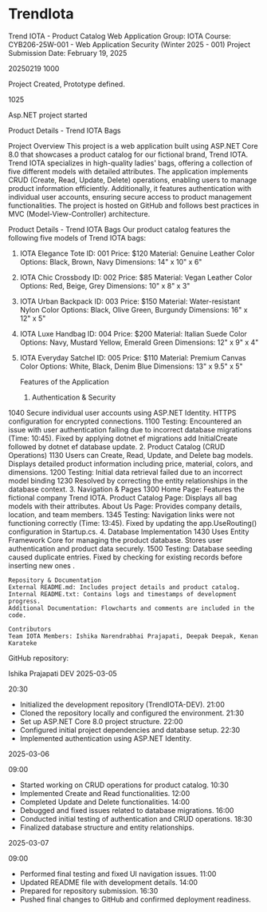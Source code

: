 # TrendIota

Trend IOTA - Product Catalog Web Application
Group: IOTA
Course: CYB206-25W-001 - Web Application Security (Winter 2025 - 001)
Project Submission Date: February 19, 2025

20250219
1000

Project Created, Prototype defined.

1025

Asp.NET project started

Product Details - Trend IOTA Bags

Project Overview
This project is a web application built using ASP.NET Core 8.0 that showcases a product catalog for our fictional brand, Trend IOTA. Trend IOTA specializes in high-quality ladies' bags, offering a collection of five different models with detailed attributes.
The application implements CRUD (Create, Read, Update, Delete) operations, enabling users to manage product information efficiently. Additionally, it features authentication with individual user accounts, ensuring secure access to product management functionalities.
The project is hosted on GitHub and follows best practices in MVC (Model-View-Controller) architecture.

Product Details - Trend IOTA Bags
Our product catalog features the following five models of Trend IOTA bags:
1. IOTA Elegance Tote
	ID: 001
	Price: $120
	Material: Genuine Leather
	Color Options: Black, Brown, Navy
	Dimensions: 14" x 10" x 6"
2. IOTA Chic Crossbody
	ID: 002
	Price: $85
	Material: Vegan Leather
	Color Options: Red, Beige, Grey
	Dimensions: 10" x 8" x 3"
3. IOTA Urban Backpack
	ID: 003
	Price: $150
	Material: Water-resistant Nylon
	Color Options: Black, Olive Green, Burgundy
	Dimensions: 16" x 12" x 5"
4. IOTA Luxe Handbag
	ID: 004
	Price: $200
	Material: Italian Suede
	Color Options: Navy, Mustard Yellow, Emerald Green
	Dimensions: 12" x 9" x 4"
5. IOTA Everyday Satchel
	ID: 005
	Price: $110
	Material: Premium Canvas
	Color Options: White, Black, Denim Blue
	Dimensions: 13" x 9.5" x 5"

	Features of the Application
	1. Authentication & Security

1040
	Secure individual user accounts using ASP.NET Identity.
	HTTPS configuration for encrypted connections.
1100
	Testing: Encountered an issue with user authentication failing due to incorrect database migrations (Time: 10:45). 	Fixed by applying dotnet ef migrations add InitialCreate followed by dotnet ef database update.
	2. Product Catalog (CRUD Operations)
1130
	Users can Create, Read, Update, and Delete bag models.
	Displays detailed product information including price, material, colors, and dimensions.
1200
	Testing: Initial data retrieval failed due to an incorrect model binding 
1230
	Resolved by correcting the entity relationships in the database context.
	3. Navigation & Pages
1300
	Home Page: Features the fictional company Trend IOTA.
	Product Catalog Page: Displays all bag models with their attributes.
	About Us Page: Provides company details, location, and team members.
1345
	Testing: Navigation links were not functioning correctly (Time: 13:45). Fixed by updating the 	app.UseRouting() configuration in Startup.cs.
	4. Database Implementation
1430
	Uses Entity Framework Core for managing the product database.
	Stores user authentication and product data securely.
1500
	Testing: Database seeding caused duplicate entries. Fixed by checking for existing records before 	inserting new ones .

	Repository & Documentation
	External README.md: Includes project details and product catalog.
	Internal README.txt: Contains logs and timestamps of development progress.
	Additional Documentation: Flowcharts and comments are included in the code.

	Contributors
	Team IOTA Members: Ishika Narendrabhai Prajapati, Deepak Deepak, Kenan Karateke

GitHub repository: 

Ishika Prajapati DEV
2025-03-05

20:30
- Initialized the development repository (TrendIOTA-DEV).
21:00
- Cloned the repository locally and configured the environment.
21:30
- Set up ASP.NET Core 8.0 project structure.
22:00
- Configured initial project dependencies and database setup.
22:30
- Implemented authentication using ASP.NET Identity.

2025-03-06

09:00
- Started working on CRUD operations for product catalog.
10:30
- Implemented Create and Read functionalities.
12:00
- Completed Update and Delete functionalities.
14:00
- Debugged and fixed issues related to database migrations.
16:00
- Conducted initial testing of authentication and CRUD operations.
18:30
- Finalized database structure and entity relationships.

2025-03-07

09:00 
- Performed final testing and fixed UI navigation issues.
11:00
- Updated README file with development details.
14:00
- Prepared for repository submission.
16:30
- Pushed final changes to GitHub and confirmed deployment readiness.


